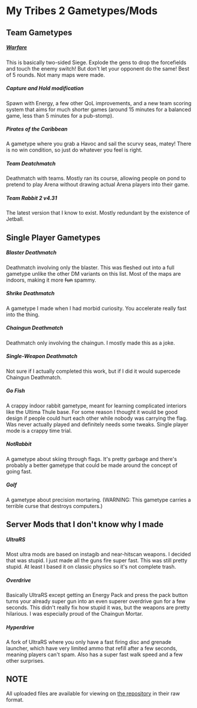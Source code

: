 # My Tribes 2 Gametypes/Mods

## Team Gametypes

##### [Warfare](warfare)
This is basically two-sided Siege. Explode the gens to drop the forcefields and touch the enemy switch! But don't let your opponent do the same! Best of 5 rounds. Not many maps were made.

##### Capture and Hold modification
Spawn with Energy, a few other QoL improvements, and a new team scoring system that aims for much shorter games (around 15 minutes for a balanced game, less than 5 minutes for a pub-stomp).

##### Pirates of the Caribbean
A gametype where you grab a Havoc and sail the scurvy seas, matey! There is no win condition, so just do whatever you feel is right.

##### Team Deatchmatch
Deathmatch with teams. Mostly ran its course, allowing people on pond to pretend to play Arena without drawing actual Arena players into their game.

##### Team Rabbit 2 v4.31
The latest version that I know to exist. Mostly redundant by the existence of Jetball.

## Single Player Gametypes

##### Blaster Deathmatch
Deathmatch involving only the blaster. This was fleshed out into a full gametype unlike the other DM variants on this list. Most of the maps are indoors, making it more <s>fun</s> spammy.

##### Shrike Deathmatch
A gametype I made when I had morbid curiosity. You accelerate really fast into the thing.

##### Chaingun Deathmatch
Deathmatch only involving the chaingun. I mostly made this as a joke.

##### Single-Weapon Deathmatch
Not sure if I actually completed this work, but if I did it would supercede Chaingun Deathmatch.

##### Go Fish
A crappy indoor rabbit gametype, meant for learning complicated interiors like the Ultima Thule base. For some reason I thought it would be good design if people could hurt each other while nobody was carrying the flag. Was never actually played and definitely needs some tweaks. Single player mode is a crappy time trial.

##### NotRabbit
A gametype about skiing through flags. It's pretty garbage and there's probably a better gametype that could be made around the concept of going fast.

##### Golf
A gametype about precision mortaring. (WARNING: This gametype carries a terrible curse that destroys computers.)

## Server Mods that I don't know why I made

##### UltraRS
Most ultra mods are based on instagib and near-hitscan weapons. I decided that was stupid. I just made all the guns fire super fast. This was still pretty stupid. At least I based it on classic physics so it's not complete trash.

##### Overdrive
Basically UltraRS except getting an Energy Pack and press the pack button turns your already super gun into an even superer overdrive gun for a few seconds. This didn't really fix how stupid it was, but the weapons are pretty hilarious. I was especially proud of the Chaingun Mortar.

##### Hyperdrive
A fork of UltraRS where you only have a fast firing disc and grenade launcher, which have very limited ammo that refill after a few seconds, meaning players can't spam. Also has a super fast walk speed and a few other surprises.

## NOTE
All uploaded files are available for viewing on [the repository](https://github.com/redshifter/tribes2works) in their raw format.